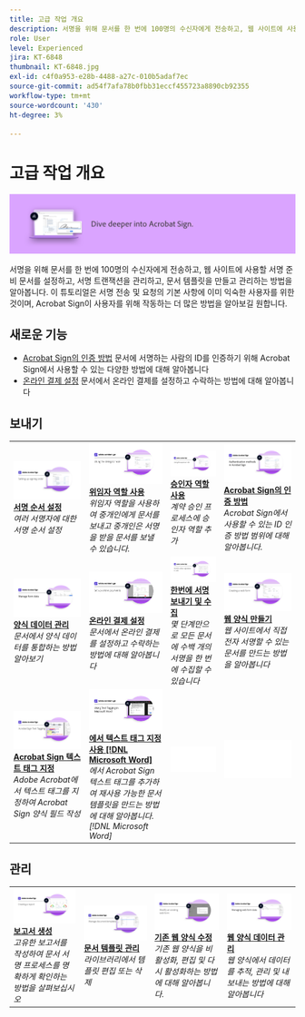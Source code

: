 ```yaml
---
title: 고급 작업 개요
description: 서명을 위해 문서를 한 번에 100명의 수신자에게 전송하고, 웹 사이트에 사용할 서명 준비 문서를 설정하고, 서명 트랜잭션을 관리하고, 문서 템플릿을 만들고 관리하는 방법을 알아봅니다
role: User
level: Experienced
jira: KT-6848
thumbnail: KT-6848.jpg
exl-id: c4f0a953-e28b-4488-a27c-010b5adaf7ec
source-git-commit: ad54f7afa78b0fbb31eccf455723a8890cb92355
workflow-type: tm+mt
source-wordcount: '430'
ht-degree: 3%

---
```


# 고급 작업 개요

![고급 이미지 서명](../assets/Hero-Advanced.png)

서명을 위해 문서를 한 번에 100명의 수신자에게 전송하고, 웹 사이트에 사용할 서명 준비 문서를 설정하고, 서명 트랜잭션을 관리하고, 문서 템플릿을 만들고 관리하는 방법을 알아봅니다. 이 튜토리얼은 서명 전송 및 요청의 기본 사항에 이미 익숙한 사용자를 위한 것이며, Acrobat Sign이 사용자를 위해 작동하는 더 많은 방법을 알아보길 원합니다.

## 새로운 기능

* [Acrobat Sign의 인증 방법](authentication-methods.md)
문서에 서명하는 사람의 ID를 인증하기 위해 Acrobat Sign에서 사용할 수 있는 다양한 방법에 대해 알아봅니다
* [온라인 결제 설정](set-up-online-payments.md)
문서에서 온라인 결제를 설정하고 수락하는 방법에 대해 알아봅니다

## 보내기

<table style="table-layout:fixed">
<tr>
  <td>
    <a href="setting-up-routing.md">
      <img alt="서명 순서 설정" src="../assets/Routing.png">
    </a>
    <div>
    <a href="setting-up-routing.md"><strong>서명 순서 설정</strong></a>
    </div>
    <em>여러 서명자에 대한 서명 순서 설정</em>
    <br>
  </td>
  <td>
    <a href="delegate-signature.md">
      <img alt="다른 사람에게 위임" src="../assets/Delegating.png" />
    </a>  
    <div>
    <a href="delegate-signature.md"><strong>위임자 역할 사용</strong></a>
    </div>
    <em>위임자 역할을 사용하여 중개인에게 문서를 보내고 중개인은 서명을 받을 문서를 보낼 수 있습니다.</em>
    <br>
  </td>
  <td>
    <a href="add-an-approver.md">
      <img alt="승인자 역할 사용" src="../assets/Approver.png" />
    </a>
    <div>
    <a href="add-an-approver.md"><strong>승인자 역할 사용</strong></a>
    </div>
    <em>계약 승인 프로세스에 승인자 역할 추가</em>
    <br>
  </td>
  <td>
    <a href="authentication-methods.md">
      <img alt="Acrobat Sign의 인증 방법" src="../assets/authentication.png" />
    </a>
    <div>
    <a href="authentication-methods.md"><strong>Acrobat Sign의 인증 방법</strong></a>
    </div>
    <em>Acrobat Sign에서 사용할 수 있는 ID 인증 방법 범위에 대해 알아봅니다.</em>
    <br>
  </td>
</tr>
<tr>
  <td>
      <a href="manage-form-data.md">
        <img alt="양식 데이터 관리" src="../assets/manage-form-data.png" />
      </a>
      <div>
      <a href="manage-form-data.md"><strong>양식 데이터 관리</strong></a>
      </div>
      <em>문서에서 양식 데이터를 통합하는 방법 알아보기</em>
      <br>
    </td>
  <td>
    <a href="set-up-online-payments.md">
      <img alt="온라인 결제 설정" src="../assets/Payments.png" />
    </a>
    <div>
    <a href="set-up-online-payments.md"><strong>온라인 결제 설정</strong></a>
    </div>
    <em>문서에서 온라인 결제를 설정하고 수락하는 방법에 대해 알아봅니다</em>
    <br>
  </td>
  <td>
      <a href="megasign.md">
        <img alt="한번에 서명 보내기 및 수집" src="../assets/Megasign.png" />
      </a>
      <div>
      <a href="megasign.md"><strong>한번에 서명 보내기 및 수집</strong></a>
      </div>
      <em>몇 단계만으로 모든 문서에 수백 개의 서명을 한 번에 수집할 수 있습니다</em>
      <br>
  </td>
 <td>
      <a href="webform.md">
        <img alt="웹 양식 만들기" src="../assets/Webform.png" />
    </a>
      <div>
      <a href="webform.md"><strong>웹 양식 만들기</strong></a>
      </div>
      <em>웹 사이트에서 직접 전자 서명할 수 있는 문서를 만드는 방법을 알아봅니다</em>
      <br>
  </td>
</tr>
<tr>
  <td>
      <a href="adobe-sign-text-tagging.md">
        <img alt="Acrobat Sign 텍스트 태그 지정" src="../assets/Text-Tagging.png" />
    </a>
      <div>
      <a href="adobe-sign-text-tagging.md"><strong>Acrobat Sign 텍스트 태그 지정</strong></a>
      </div>
      <em>Adobe Acrobat에서 텍스트 태그를 지정하여 Acrobat Sign 양식 필드 작성</em>
      <br>
    </td>
  <td>
    <a href="text-tagging-word.md">
      <img alt="에서 텍스트 태그 지정 사용 [!DNL Microsoft Word]" src="../assets/Wordtexttagging.png" />
  </a>
    <div>
    <a href="text-tagging-word.md"><strong>에서 텍스트 태그 지정 사용 [!DNL Microsoft Word]</strong></a>
    </div>
    <em>에서 Acrobat Sign 텍스트 태그를 추가하여 재사용 가능한 문서 템플릿을 만드는 방법에 대해 알아봅니다. [!DNL Microsoft Word]</em>
    <br>
  </td>
  <td>
    <img alt="스페이서" src="../assets/Whitespacer.png" />
    <div>
    <br>
  </td>
  <td>
    <img alt="스페이서" src="../assets/Whitespacer.png" />
    <div>
    <br>
  </td>
</tr>
</table>

## 관리

<table style="table-layout:fixed">
<tr>
<td>
    <a href="creating-a-report.md">
      <img alt="보고서 생성" src="../assets/Report.png" />
    </a>
    <div>
    <a href="creating-a-report.md"><strong>보고서 생성</strong></a>
    </div>
    <em>고유한 보고서를 작성하여 문서 서명 프로세스를 명확하게 확인하는 방법을 살펴보십시오</em>
    <br>
  </td>
  <td>
    <a href="edit-a-template.md">
      <img alt="문서 템플릿 관리" src="../assets/ManageTemplate.png" />
    </a>
    <div>
    <a href="edit-a-template.md"><strong>문서 템플릿 관리</strong></a>
    </div>
    <em>라이브러리에서 템플릿 편집 또는 삭제</em>
    <br>
  </td>
  <td>
    <a href="modify-webform.md">
      <img alt="기존 웹 양식 수정" src="../assets/Modifywebform.png" />
    </a>
    <div>
    <a href="modify-webform.md"><strong>기존 웹 양식 수정</strong></a>
    </div>
    <em>기존 웹 양식을 비활성화, 편집 및 다시 활성화하는 방법에 대해 알아봅니다.</em>
    <br>
  </td>  
  <td>
    <a href="manage-webform-data.md">
      <img alt="웹 양식 데이터 관리" src="../assets/Managewebform.png" />
    </a>
    <div>
    <a href="manage-webform-data.md"><strong>웹 양식 데이터 관리</strong></a>
    </div>
    <em>웹 양식에서 데이터를 추적, 관리 및 내보내는 방법에 대해 알아봅니다</em>
    <br>
  </td>  
</tr>
</table>